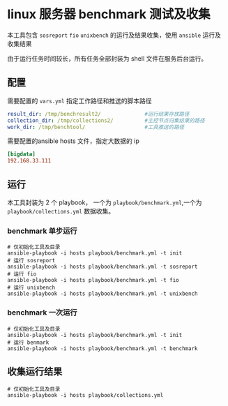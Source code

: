 # linux 服务器 benchmark 测试及收集

本工具包含 `sosreport` `fio` `unixbench` 的运行及结果收集，使用 `ansible` 运行及收集结果

由于运行任务时间较长，所有任务全部封装为 shell 文件在服务后台运行。

## 配置

需要配置的 `vars.yml` 指定工作路径和推送的脚本路径

```yml
result_dir: /tmp/benchresult2/              #运行结果存放路径
collection_dir: /tmp/collections2/          #主控节点归集结果的路径
work_dir: /tmp/benchtool/                   #工具推送的路径
```

需要配置的ansible hosts 文件，指定大数据的 ip

```ini
[bigdata]
192.168.33.111
```

## 运行

本工具封装为 2 个 playbook， 一个为 `playbook/benchmark.yml`,一个为 `playbook/collections.yml` 数据收集。

### benchmark 单步运行

```shell
# 仅初始化工具及目录
ansible-playbook -i hosts playbook/benchmark.yml -t init  
# 运行 sosreport
ansible-playbook -i hosts playbook/benchmark.yml -t sosreport
# 运行 fio
ansible-playbook -i hosts playbook/benchmark.yml -t fio
# 运行 unixbench
ansible-playbook -i hosts playbook/benchmark.yml -t unixbench

```

### benchmark 一次运行

```shell
# 仅初始化工具及目录
ansible-playbook -i hosts playbook/benchmark.yml -t init  
# 运行 benmark
ansible-playbook -i hosts playbook/benchmark.yml -t benchmark
```

## 收集运行结果

```shell
# 仅初始化工具及目录
ansible-playbook -i hosts playbook/collections.yml
```